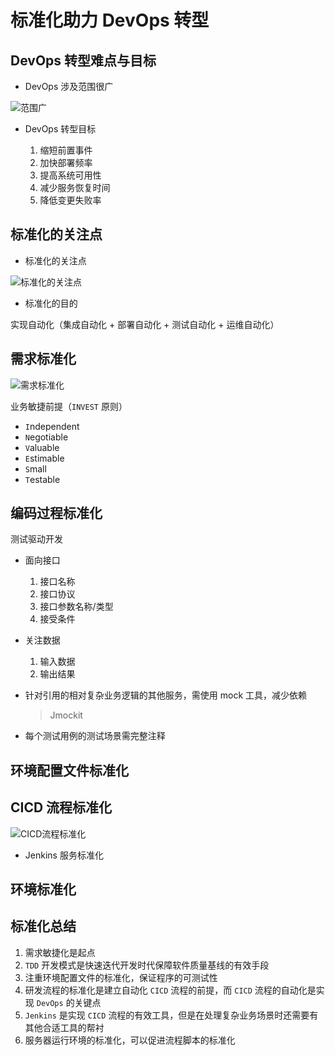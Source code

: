 # 标准化助力 DevOps 转型

## DevOps 转型难点与目标

- DevOps 涉及范围很广

![范围广](http://cdn.chemputer.top/notebook/classnotebook/tencentcloud/class2/2-1.jpg)

- DevOps 转型目标

  1. 缩短前置事件
  2. 加快部署频率
  3. 提高系统可用性
  4. 减少服务恢复时间
  5. 降低变更失败率

## 标准化的关注点

- 标准化的关注点

![标准化的关注点](http://cdn.chemputer.top/notebook/classnotebook/tencentcloud/class2/2-2.jpg)

- 标准化的目的

实现自动化（集成自动化 + 部署自动化 + 测试自动化 + 运维自动化）

## 需求标准化

![需求标准化](http://cdn.chemputer.top/notebook/classnotebook/tencentcloud/class2/2-3.jpg)

业务敏捷前提（`INVEST` 原则）

- `I`ndependent
- `N`egotiable
- `V`aluable
- `E`stimable
- `S`mall
- `T`estable

## 编码过程标准化

测试驱动开发

- 面向接口

  1. 接口名称
  2. 接口协议
  3. 接口参数名称/类型
  4. 接受条件

- 关注数据

  1. 输入数据
  2. 输出结果

- 针对引用的相对复杂业务逻辑的其他服务，需使用 mock 工具，减少依赖

  > Jmockit

- 每个测试用例的测试场景需完整注释

## 环境配置文件标准化

## CICD 流程标准化

![CICD流程标准化](http://cdn.chemputer.top/notebook/classnotebook/tencentcloud/class2/2-4.jpg)

- Jenkins 服务标准化

## 环境标准化

## 标准化总结

1. 需求敏捷化是起点
2. `TDD` 开发模式是快速迭代开发时代保障软件质量基线的有效手段
3. 注重环境配置文件的标准化，保证程序的可测试性
4. 研发流程的标准化是建立自动化 `CICD` 流程的前提，而 `CICD` 流程的自动化是实现 `DevOps` 的关键点
5. `Jenkins` 是实现 `CICD` 流程的有效工具，但是在处理复杂业务场景时还需要有其他合适工具的帮衬
6. 服务器运行环境的标准化，可以促进流程脚本的标准化

